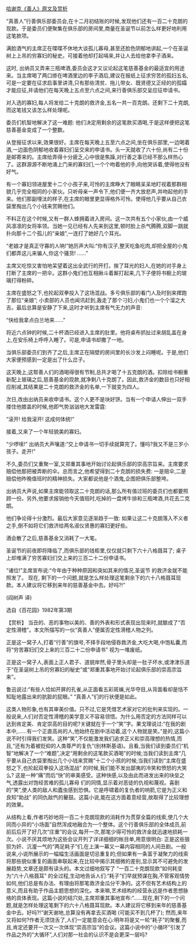 [哈谢克《善人》原文及赏析](https://www.vrrw.net/wx/15542.html)

“真善人”行善俱乐部委员会,在十二月初结账的时候,发现他们还有一百二十克朗的现款。于是委员们便聚集在俱乐部的房间里,商量在圣诞节以前怎么样更好地利用这笔款项。

满脸酒气的主席正在喋喋不休地大谈孤儿寡母,甚至还脸色阴郁地讲起,一个在圣诞树上上吊的穷寡妇的秘史。可接着他却打起嗝来,并让人去给他拿李子酒来。

这时, 出纳员又弄来三瓶啤酒,委员会这才又议论起这笔慈善基金的最适宜的用途来。当主席喝了两口掺在啤酒里边的李子酒后,建议在报纸上征求穷苦的孤妇五名,可是一定要在征求启事里讲清,只有那些清贫、拖儿带女、既贤德又正经的的孤孀才能应征,并请他们在每天晚上五点至六点之间,来行善俱乐部交呈应征申请书。

对入选的寡妇,每人将发给二十克朗的救济金,五名一共一百克朗。还剩下二十克朗,而这笔钱又该怎么样处理呢。

委员们机智地解决了这一难题: 他们决定用剩余的这笔款买酒喝,于是这样便把这笔慈善基金变成了一个整数。

从登报征求以来,效果很好。主席在每天晚上五至六点之间,坐在俱乐部里,一边喝着酒,一边面色阴郁地收着寡妇们呈交来的申请书。头一天就收了六十份,尚有二十份是邮寄来的。主席给弄得十分疲乏,心中很是焦躁,对行善之事已经不那么样热心了。这群源源不断地涌上门来的寡妇们,一个个吻着他的手,向他哭诉着,使得他没有好气。

有一个寡妇领进屋里十二个小孩子来,可怜的主席睁大了眼睛呆呆地盯视着那群相貌几乎完全相同的小家伙。只听母亲一声令下,他们便一齐大放悲声,并吻起他的手来。他们那副埋汰的样子,在主席的眼里更显得格外可怜。使得他几乎要从自己衣袋里掏出几个小钱来赏赐他们。

不料正在这个时候,又有一群人蜂拥着进入房间。这一次共有五个小家伙,由一个威风凛凛的女将率领。当她一见已经有人先来到这里,顿时脸上杀气腾腾,双脚一跳就扑向那十二个孤儿的“亲娘”,一连打了她好几个耳光。

“老娘才是真正守寡的人呐!”她厉声大叫:“你有汉子,整天吃鱼吃肉,却把全屋的小鬼们都弄这儿来骗人,你这个骚货! ……”

主席又吃惊又害怕地呆望着这出全武行的开打。挨了耳光的妇人,在她的对手身上打断了主席的一把伞。这群小鬼们也互相揪斗着厮打起来,几下子便将书橱上的玻璃打得粉碎。

主席在盛怒之下,也抡起双拳投入了这场混战。多亏俱乐部的看门人及时到来撵跑了那位“亲娘”; 小卖部的人员也闻讯赶到,轰走了那个刁妇,小鬼们也一个个溜之大吉。最后总算是安静了下来,这时才听到主席有气无力的声音:

“快给我拿点白兰地来……”

将近六点钟的时候,二十杯酒已经进入主席的肚里。他将桌布抓扯过来胡乱盖在身上,在安乐椅上呼呼入睡了。可是,申请书却撒了一地。

当俱乐部委员们到齐了之后,主席正在隔壁的房间里的长沙发上闷睡呢。于是,他们大家便预感到一定是出了什么岔子。

这天晚上,这帮善人们的酒喝得很有节制,总共才喝了十五克朗的酒。扣除给书橱重新配上玻璃之后,慈善基金的现款,就净剩八十克朗了。因此,救济金的数目也只好相应削减,其结果是二十克朗的救济金的名单,一下就变为四人。

次日,改由出纳员来收申请书。这个人更不是块好饼。当有一个申请人伸出一双手搂住他膝盖的时候,他即气势汹汹地大发雷霆:

“滚开! 给我滚开! 这成何体统!”

接着,又来了一个年轻貌美的寡妇。

“少啰嗦!” 出纳员大声嚷道:“交上申请书一切手续就算完了。懂吗?我又不是三岁小孩子。走开!”

不久,委员们又重聚一室,又郑重其事地开始讨论起俱乐部的崇高宗旨来。主席要求赔偿他那把被弄断的伞。总而言之,他希望得到二十克朗的损失费: 一是赔伞,二是赔偿他昨晚值班时的精神损失。大家都说他是个酒鬼,企图把俱乐部整垮。

出纳员大声说,如果主席能领取这二十克朗的话,那么所有值过班的委员们也都要照顾一份。另外,他要求报销他今天值班时,吃掉的一盘烤牛排和三瓶啤酒,共花去二克朗。

他们争论得十分激烈。最后大家意见逐渐趋于一致: 如果让这二十克朗落入不义者之手,倒不如将它们救济给两名淑仪贤惠的寡妇更好些。

酒会散了之后,慈善基金又消耗了一大笔。

圣诞节的前夜即将降临了,而俱乐部的钱柜里,仅仅就只剩下六十八格聂耳了; 桌子上却堆满了穷苦寡妇们交上来的三百二十二份申请书。

“诸位!”主席宣布说:“今年由于种种原因和突如其来的情况,圣诞节 的救济金就不能照发了。 现在, 剩下的一个问题,就是怎么样处理这笔剩余下的六十八格聂耳现款。本人建议将它移到来年的慈善基金中去。好吗?!”

(阎树声 译)

选自《百花园》1982年第3期



【赏析】 当丑的、恶的事物以美的、善的外表和形式表现出现来时,就酿成了“否定性滑稽”。本文所描写的一伙“真善人”便属否定性滑稽人物之列。

正是这一窝子人,打着“行善”的旗号,不择手段地侵吞救济金,大吃大喝,中饱私囊,而将“穷苦寡妇们交上来的三百二十二份申请书” 视为一堆废纸。

正是这一窝子人,表面上正人君子、道貌岸然,骨子里头却是一肚子坏水,或津津乐道于“在圣诞树上吊的穷寡妇的秘史”或“郑重其事地开始讨论起俱乐部的崇高宗旨来”。

鲁迅说过:“有些人恰如开屏的孔雀,从正面看五彩斑斓,光华夺目,从背面看却是恬不知耻地露出来的肮脏的屁眼。” “真善人”们的行状便是如此。

这类人物形象,也有其审美价值。只不过,它是凭借艺术家对它的批判来实现的。一般说来,人们对否定性滑稽的美学意义不容易领悟。为什么用否定的方法同样可以达到肯定美、肯定崇高的目的呢?关键就在于一个“笑”字。果戈理说过:“在我的剧本中,……有一个正直高尚的人,他始终在剧中活动着,这个人物就是笑。”是的,这篇小说不时引得我们发笑。这种“笑”,不仅能激发我们追求正义和崇高理想的热情,而且,“还有为着被贬抑的人类尊严的复仇”(别林斯基语)。且看,当我们读到委员们“机智”地解决了一个“难题”,决定“用剩余的这笔款买酒喝”的时候;当我们读到主席“几乎要从自己衣袋里掏出几个小钱来赏赐”十二个小孩的时候;当我们读到“主席在盛怒之下,也抡起双拳投入这场混战” 的时候,我们能不发出鄙夷的冷笑和愤怒的大笑么? 这是一种“痛”而后“快”的审美感受。这种快感,以及由此而进发出来的块垒之气,透露出对饱经苦难的孤儿寡母 们的同情,显示着对恶徒的仇视和蔑视。喜剧的“笑”,使人类的敌人和蠹虫感到恐惧。它是呼啸着的复仇者的响箭,它是为正义和良知“助战” 的同仇敌忾的鼙鼓。这篇小说,能在这方面着意经营,故取得了比较理想的效果。

从结构上看,作者巧妙地将一百二十克朗现款的消耗作为贯穿全篇的线索,使几个大同而小异的“小场面”自然浑成地融合为一个整体。这个行善俱乐部的全体成员,前前后后开了好几次“庄重”的会议,每开一次,那笔少得可怜的救济金就迅速地损耗一次。小说不厌其烦地为这些会议开列了详详细细的帐目单,用意很明白: 正是这些狼狈为奸、沆瀣一气的“两足耗子”们,在上演一幕又一幕内容相同的人间丑剧。一般说来,小说所展示的一幅幅生活画面是切忌重复的;但如果有一条富于凝聚力的线索将那些貌似重复的画面串联起来,在比较中揭示其细微的差别,显示其不可避免的发展趋势,文章还是颇有读头的。本文过细地叙写了 “一百二十克朗现款”如何耗变为“六十八格聂耳” 的全过程,生动地告诉人们:“耗子”们早就预谋在胸,不管客观情势如何,他们总是有办法、有理由将那笔救济金瓜分干净的。这不但有艺术结构上的意义,而且有助于作品主题思想的深化。本来嘛,艺术结构的经营永远是作者思想脉络的具体表现。这篇小说的结穴处,主席郑重其事地宣布:“……现在,剩下的一个问题,就是怎样处理这笔剩下的六十八格聂耳现款。本人建议将它移到来年的慈善基金中去。好吗?!”谢天谢地,总算没有再拿去买酒喝 (可能买不到几杯了); 然而,来年又将如何?作者无须饶舌了,人们一定能意会在心:明年将是又一轮“耗子”的聚餐,而且,肯定还要开一次又一次体现“崇高宗旨”的会议。这篇小说中的“小循环”引发了作品之外的“大循环”,人们对那一社会的认识不是会更深一层吗?

